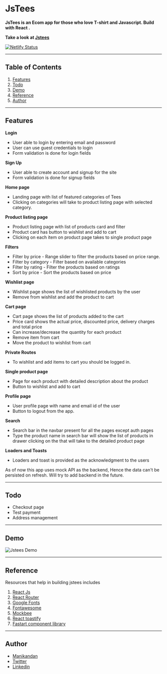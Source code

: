 # JsTees
**JsTees is an Ecom app for those who love T-shirt and Javascript. Build with React .**

**Take a look at [Jstees](https://jstees.netlify.app/)**

[![Netlify Status](https://api.netlify.com/api/v1/badges/e31a5798-6d85-4cc7-a626-72f6f81d1636/deploy-status)](https://app.netlify.com/sites/jstees-react/deploys)

---

## Table of Contents
1. [Features](#Features)
2. [Todo](#todo)
3. [Demo](#demo)
4. [Reference](#reference)
5. [Author](#author)

---

## Features

**Login** 
- User able to login by entering email and password
- User can use guest credentials to login
- Form validation is done for login fields

**Sign Up**
- User able to create account and signup for the site
- Form validation is done for signup fields

**Home page**
- Landing page with list of featured categories of Tees
- Clicking on categories will take to product listing page with selected category.

**Product listing page**
- Product listing page with list of products card and filter
- Product card has button to wishlist and add to cart
- Clicking on each item on product page takes to single product page

**Filters**
- Filter by price - Range slider to filter the products based on price range.
- Filter by category - Filter based on available categories
- Filter by rating - Filter the products based on ratings
- Sort by price - Sort the products based on price

**Wishlist page**
- Wishlist page shows the list of wishlisted products by the user
- Remove from wishlist and add the product to cart

**Cart page**
- Cart page shows the list of products added to the cart
- Price card shows the actual price, discounted price, delivery charges and total price
- Can increase/decrease the quantity for each product
- Remove item from cart
- Move the product to wishlist from cart

**Private Routes**
- To wishlist and add items to cart you should be logged in.

**Single product page**
- Page for each product with detailed description about the product
- Button to wishlist and add to cart

**Profile page**
- User profile page with name and email id of the user
- Button to logout from the app.

**Search**
- Search bar in the navbar present for all the pages except auth pages
- Type the product name in search bar will show the list of products in drawer clicking on the that will take to the detailed product page

**Loaders and Toasts**
- Loaders and toast is provided as the acknowledgment to the users

As of now this app uses mock API as the backend, Hence the data can't be persisted on refresh. Will try to add backend in the future.

---

## Todo

- Checkout page
- Test payment
- Address management

---

## Demo

![Jstees Demo](Jstees-react.gif)

---

## Reference

Resources that help in building jstees includes

1. [React Js](https://reactjs.org/)
2. [React Router](https://reactrouter.com/)
3. [Google Fonts](https://fonts.google.com/)
4. [Fontawesome](https://fontawesome.com/)
5. [Mockbee](https://mockbee.netlify.app/)
6. [React toastify](https://fkhadra.github.io/react-toastify/introduction)
7. [Fastart component library](https://fastart.netlify.app/)

---

## Author

- [Manikandan](https://manikandan.netlify.app/)
- [Twitter](https://twitter.com/_manismk)
- [Linkedin](https://www.linkedin.com/in/manismk/)
